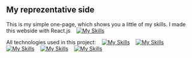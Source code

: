 ## My reprezentative side 
This is my simple one-page, which shows you a little of my skills.
I made this webside with React.js &nbsp;&nbsp;&nbsp;[![My Skills](https://skillicons.dev/icons?i=react)](https://skillicons.dev)

All technologies used in this project:
&nbsp;&nbsp;&nbsp;[![My Skills](https://skillicons.dev/icons?i=html)](https://skillicons.dev)
&nbsp;&nbsp;&nbsp;[![My Skills](https://skillicons.dev/icons?i=javascript)](https://skillicons.dev)
&nbsp;&nbsp;&nbsp;[![My Skills](https://skillicons.dev/icons?i=css)](https://skillicons.dev)
&nbsp;&nbsp;&nbsp;[![My Skills](https://skillicons.dev/icons?i=scss)](https://skillicons.dev)
&nbsp;&nbsp;&nbsp;[![My Skills](https://skillicons.dev/icons?i=figma)](https://skillicons.dev)
